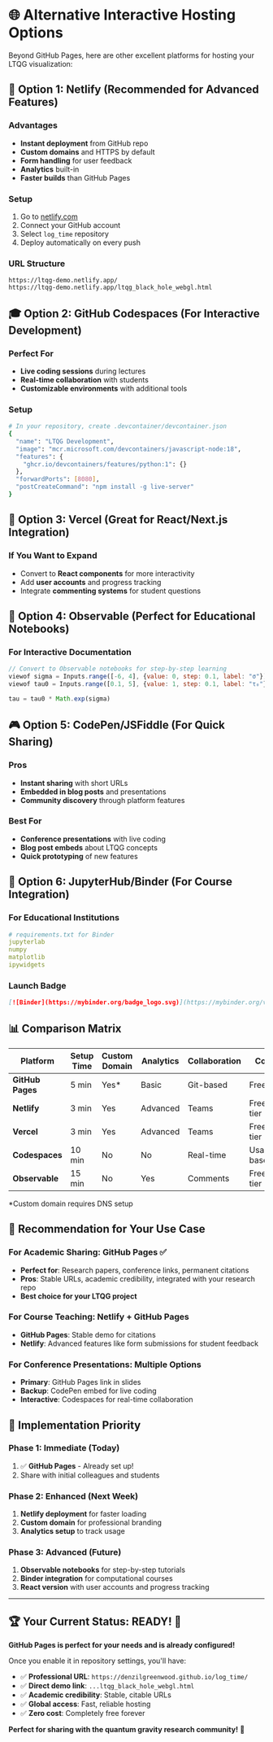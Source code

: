 # 🌐 Alternative Interactive Hosting Options

Beyond GitHub Pages, here are other excellent platforms for hosting your LTQG visualization:

## 🚀 **Option 1: Netlify (Recommended for Advanced Features)**

### **Advantages**
- **Instant deployment** from GitHub repo
- **Custom domains** and HTTPS by default
- **Form handling** for user feedback
- **Analytics** built-in
- **Faster builds** than GitHub Pages

### **Setup**
1. Go to [netlify.com](https://netlify.com)
2. Connect your GitHub account
3. Select `log_time` repository
4. Deploy automatically on every push

### **URL Structure**
```
https://ltqg-demo.netlify.app/
https://ltqg-demo.netlify.app/ltqg_black_hole_webgl.html
```

## 🎓 **Option 2: GitHub Codespaces (For Interactive Development)**

### **Perfect For**
- **Live coding sessions** during lectures
- **Real-time collaboration** with students
- **Customizable environments** with additional tools

### **Setup**
```bash
# In your repository, create .devcontainer/devcontainer.json
{
  "name": "LTQG Development",
  "image": "mcr.microsoft.com/devcontainers/javascript-node:18",
  "features": {
    "ghcr.io/devcontainers/features/python:1": {}
  },
  "forwardPorts": [8080],
  "postCreateCommand": "npm install -g live-server"
}
```

## 📱 **Option 3: Vercel (Great for React/Next.js Integration)**

### **If You Want to Expand**
- Convert to **React components** for more interactivity
- Add **user accounts** and progress tracking
- Integrate **commenting systems** for student questions

## 🔬 **Option 4: Observable (Perfect for Educational Notebooks)**

### **For Interactive Documentation**
```javascript
// Convert to Observable notebooks for step-by-step learning
viewof sigma = Inputs.range([-6, 4], {value: 0, step: 0.1, label: "σ"})
viewof tau0 = Inputs.range([0.1, 5], {value: 1, step: 0.1, label: "τ₀"})

tau = tau0 * Math.exp(sigma)
```

## 🎮 **Option 5: CodePen/JSFiddle (For Quick Sharing)**

### **Pros**
- **Instant sharing** with short URLs
- **Embedded in blog posts** and presentations
- **Community discovery** through platform features

### **Best For**
- **Conference presentations** with live coding
- **Blog post embeds** about LTQG concepts
- **Quick prototyping** of new features

## 🏫 **Option 6: JupyterHub/Binder (For Course Integration)**

### **For Educational Institutions**
```yaml
# requirements.txt for Binder
jupyterlab
numpy
matplotlib
ipywidgets
```

### **Launch Badge**
```markdown
[![Binder](https://mybinder.org/badge_logo.svg)](https://mybinder.org/v2/gh/DenzilGreenwood/log_time/HEAD?labpath=LTQG_Educational_Notebook.ipynb)
```

## 📊 **Comparison Matrix**

| Platform | Setup Time | Custom Domain | Analytics | Collaboration | Cost |
|----------|------------|---------------|-----------|---------------|------|
| **GitHub Pages** | 5 min | Yes* | Basic | Git-based | Free |
| **Netlify** | 3 min | Yes | Advanced | Teams | Free tier |
| **Vercel** | 3 min | Yes | Advanced | Teams | Free tier |
| **Codespaces** | 10 min | No | No | Real-time | Usage-based |
| **Observable** | 15 min | No | Yes | Comments | Free tier |

*Custom domain requires DNS setup

## 🎯 **Recommendation for Your Use Case**

### **For Academic Sharing: GitHub Pages** ✅
- **Perfect for**: Research papers, conference links, permanent citations
- **Pros**: Stable URLs, academic credibility, integrated with your research repo
- **Best choice for your LTQG project**

### **For Course Teaching: Netlify + GitHub Pages**
- **GitHub Pages**: Stable demo for citations
- **Netlify**: Advanced features like form submissions for student feedback

### **For Conference Presentations: Multiple Options**
- **Primary**: GitHub Pages link in slides
- **Backup**: CodePen embed for live coding
- **Interactive**: Codespaces for real-time collaboration

## 🚀 **Implementation Priority**

### **Phase 1: Immediate (Today)**
1. ✅ **GitHub Pages** - Already set up!
2. Share with initial colleagues and students

### **Phase 2: Enhanced (Next Week)**
1. **Netlify deployment** for faster loading
2. **Custom domain** for professional branding
3. **Analytics setup** to track usage

### **Phase 3: Advanced (Future)**
1. **Observable notebooks** for step-by-step tutorials
2. **Binder integration** for computational courses
3. **React version** with user accounts and progress tracking

---

## 🏆 **Your Current Status: READY! 🚀**

**GitHub Pages is perfect for your needs and is already configured!** 

Once you enable it in repository settings, you'll have:
- ✅ **Professional URL**: `https://denzilgreenwood.github.io/log_time/`
- ✅ **Direct demo link**: `...ltqg_black_hole_webgl.html`
- ✅ **Academic credibility**: Stable, citable URLs
- ✅ **Global access**: Fast, reliable hosting
- ✅ **Zero cost**: Completely free forever

**Perfect for sharing with the quantum gravity research community!** 🌟